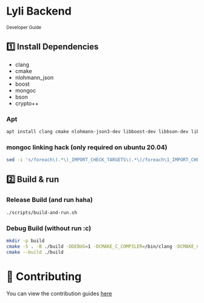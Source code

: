 # Lyli Backend
<sup>Developer Guide</sup>

## 1️⃣ Install Dependencies
- clang
- cmake
- nlohmann_json
- boost
- mongoc
- bson
- crypto++

### Apt
```sh
apt install clang cmake nlohmann-json3-dev libboost-dev libbson-dev libmongoc-dev libcrypto++-dev
```

### mongoc linking hack (only required on ubuntu 20.04)
```sh
sed -i 's/foreach\(.*\)_IMPORT_CHECK_TARGETS\(.*\)/foreach\1_IMPORT_CHECK_TARGETS\2 \n break()/g' /usr/lib/x86_64-linux-gnu/cmake/mongoc-1.0/mongoc-targets.cmake
```

## 2️⃣ Build & run

### Release Build (and run haha)
```sh
./scripts/build-and-run.sh
```
### Debug Build (without run :c)
```sh
mkdir -p build
cmake -S . -B ./build -DDEBUG=1 -DCMAKE_C_COMPILER=/bin/clang -DCMAKE_CXX_COMPILER=/bin/clang++
cmake --build ./build
```

# 🤝 Contributing
You can view the contribution guides [here](contributing.md)
